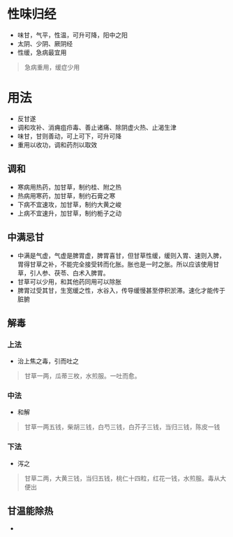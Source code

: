 # 性味归经
- 味甘，气平，性温，可升可降，阳中之阳
- 太阴、少阴、厥阴经
- 性缓，急病最宜用
>急病重用，缓症少用
# 用法
- 反甘遂
- 调和攻补、消痈疽疖毒、善止诸痛、除阴虚火热、止渴生津
- 味甘，甘则善动，可上可下，可升可降
- 重用以收功，调和药剂以取效
## 调和
- 寒病用热药，加甘草，制约桂、附之热
- 热病用寒药，加甘草，制约石膏之寒
- 下病不宜速攻，加甘草，制约大黄之峻
- 上病不宜速升，加甘草，制约栀子之动
## 中满忌甘
- 中满是气虚，气虚是脾胃虚，脾胃喜甘，但甘草性缓，缓则入胃、速则入脾，胃得甘草之补，不能完全接受转而化胀。胀也是一时之胀。所以应该使用甘草，引人参、茯苓、白术入脾胃。
- 甘草可以少用，和其他药同用可以除胀
- 脾胃过受其甘，生宽缓之性，水谷入，传导缓慢甚至停积淤滞。速化才能传于脏腑
## 解毒
### 上法
- 治上焦之毒，引而吐之
>甘草一两，瓜蒂三枚，水煎服。一吐而愈。
### 中法
- 和解
>甘草一两五钱，柴胡三钱，白芍三钱，白芥子三钱，当归三钱，陈皮一钱
### 下法
- 泻之
>甘草二两，大黄三钱，当归五钱，桃仁十四粒，红花一钱，水煎服。毒从大便出
## 甘温能除热
- 